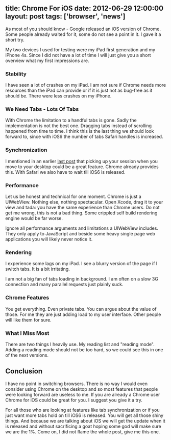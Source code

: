title: Chrome For iOS
date: 2012-06-29 12:00:00
layout: post
tags: ['browser', 'news']
---
As most of you should know - Google released an iOS version of Chrome. Some people already waited for it, some do not see a point in it. I gave it a short try.
<!--MORE-->

My two devices I used for testing were my iPad first generation and my iPhone 4s. Since I did not have a lot of time I will just give you a short overview what my first impressions are.

### Stability
I have seen a lot of crashes on my iPad. I am not sure if Chrome needs more resources than the iPad can provide or if it is just not as bug-free as it should be. There were less crashes on my iPhone.

### We Need Tabs - Lots Of Tabs
With Chrome the limitation to a handful tabs is gone. Sadly the implementation is not the best one. Dragging tabs instead of scrolling happened from time to time. I think this is the last thing we should look forward to, since with iOS6 the number of tabs Safari handles is increased.

### Synchronization
I mentioned in an earlier [last post][1] that picking up your session when you move to your desktop could be a great feature. Chrome already provides this. With Safari we also have to wait till iOS6 is released.

### Performance
Let us be honest and technical for one moment. Chrome is just a UIWebView. Nothing else, nothing spectacular. Open Xcode, drag it to your view and tada: you have the same experience than Chrome users. Do not get me wrong, this is not a bad thing. Some crippled self build rendering engine would be far worse.

Ignore all performance arguments and limitations a UIWebView includes. They only apply to JavaScript and beside some heavy single page web applications you will likely never notice it.

### Rendering
I experience some lags on my iPad. I see a blurry version of the page if I switch tabs. It is a bit irritating.

I am not a big fan of tabs loading in background. I am often on a slow 3G connection and many parallel requests just plainly suck.

### Chrome Features
You get everything. Even private tabs. You can argue about the value of those. For me they are just adding load to my user interface. Other people will like them for sure.

### What I Miss Most
There are two things I heavily use. My reading list and "reading mode". Adding a reading mode should not be too hard, so we could see this in one of the next versions.

## Conclusion
I have no point in switching browsers. There is no way I would even consider using Chrome on the desktop and so most features that people were looking forward are useless to me. If you are already a Chrome user Chrome for iOS could be great for you. I suggest you give it a try.

For all those who are looking at features like tab synchronization or if you just want more tabs hold on till iOS6 is released. You will get all those shiny things. And because we are talking about iOS we will get the update when it is released and without sacrificing a goat hoping some god will make sure we are the 1%. Come on, I did not flame the whole post, give me this one.

[1]: http://www.hopelesscom.de/2012/6/13/the_doom_of_responsive_design.html